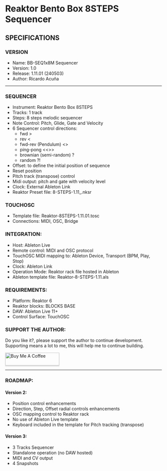 
# Reaktor Bento Box 8STEPS Sequencer 

## SPECIFICATIONS

### VERSION
- Name: BB-SEQ1x8M Sequencer
- Version: 1.0 
- Release: 1.11.01 (240503)
- Author: Ricardo Acuña

--- 

### SEQUENCER
- Instrument: Reaktor Bento Box 8STEPS
- Tracks: 1 track 
- Steps: 8 steps  melodic sequencer
- Note Control: Pitch, Glide, Gate and Velocity
- 6 Sequencer control directions: 
	- fwd > 
	- rev < 
	- fwd-rev (Pendulum) <>
	- ping-pong <<>> 
	- brownian (semi-random) ?
	- random ?!
- Offset: to define the initial position of sequence
- Reset position
- Pitch track (transpose) control
- Midi output: pitch and gate with velocity level
- Clock: External Ableton Link
- Reaktor Preset file: 8-STEPS-1.11_.nksr

### TOUCHOSC	
- Template file: Reaktor-8STEPS-1.11.01.tosc
- Connections: MIDI, OSC, Bridge

### INTEGRATION:
- Host: Ableton Live
- Remote control: MIDI and OSC protocol
- TouchOSC MIDI mapping to: Ableton Device, Transport (BPM, Play, Stop)
- Clock: Ableton Link
- Operation Mode:  Reaktor rack file hosted in Ableton
- Ableton template file: Reaktor-8-STEPS-1.11.als

### REQUIREMENTS:
- Platform: Reaktor 6
- Reaktor blocks: BLOCKS BASE
- DAW: Ableton Live 11+
- Control Surface: TouchOSC

### SUPPORT THE AUTHOR:
<p> Do you like it?, please support the author to continue development. <br>
Supporting means a lot to me, this will help me to continue building. <p>
<a href="https://www.buymeacoffee.com/r1c4rd0" target="_blank"><img src="https://www.buymeacoffee.com/assets/img/custom_images/orange_img.png" alt="Buy Me A Coffee" style="height: 41px !important;width: 174px !important;box-shadow: 0px 3px 2px 0px rgba(190, 190, 190, 0.5) !important;-webkit-box-shadow: 0px 3px 2px 0px rgba(190, 190, 190, 0.5) !important;" ></a>

---

### ROADMAP:

#### Version 2:
- Position control enhancements
- Direction, Step, Offset radial controls enhancements
- OSC mapping control to Reaktor rack 	
- No use of Ableton Live template
- Keyboard included in the template for Pitch tracking (transpose)

#### Version 3:
- 3 Tracks Sequencer
- Standalone operation (no DAW hosted)
- MIDI and CV output
- 4 Snapshots
